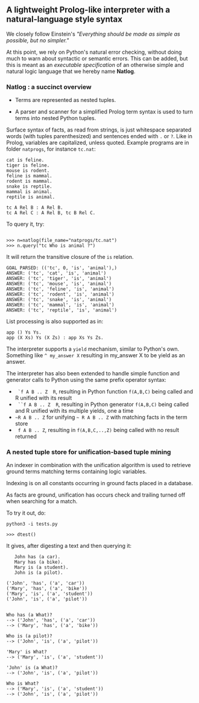 ## A lightweight Prolog-like interpreter with a natural-language style syntax 

We closely follow Einstein's *"Everything should be made as simple as possible, but no simpler."*

At this point, we rely on Python's natural error checking, without doing much to warn about syntactic or semantic errors. This can be added, but this is meant as an *executable specification* of an otherwise simple and natural logic language that we hereby name **Natlog**.

###  **Natlog** : a succinct overview

* Terms are represented as nested tuples.

* A parser and scanner for a simplified Prolog term syntax is used
to turn terms into nested Python tuples.

Surface syntax of facts, as read from strings, is just whitespace separated words 
(with tuples parenthesized) and
sentences ended with ```.``` or ```?```.
Like in Prolog, variables are capitalized, unless quoted. Example programs are in folder ```natprogs```, for instance ```tc.nat```:

```
cat is feline.
tiger is feline.
mouse is rodent.
feline is mammal.
rodent is mammal.
snake is reptile.
mammal is animal.
reptile is animal.

tc A Rel B : A Rel B.
tc A Rel C : A Rel B, tc B Rel C.
```

To query it, try:

``` python3 -i natlog.py

>>> n=natlog(file_name="natprogs/tc.nat")
>>> n.query("tc Who is animal ?")
```

It will return the transitive closure of the ```is``` relation.

```
GOAL PARSED: (('tc', 0, 'is', 'animal'),)
ANSWER: ('tc', 'cat', 'is', 'animal')
ANSWER: ('tc', 'tiger', 'is', 'animal')
ANSWER: ('tc', 'mouse', 'is', 'animal')
ANSWER: ('tc', 'feline', 'is', 'animal')
ANSWER: ('tc', 'rodent', 'is', 'animal')
ANSWER: ('tc', 'snake', 'is', 'animal')
ANSWER: ('tc', 'mammal', 'is', 'animal')
ANSWER: ('tc', 'reptile', 'is', 'animal')
```

List processing is also supported as in:

```
app () Ys Ys. 
app (X Xs) Ys (X Zs) : app Xs Ys Zs.
```

The interpreter supports a ```yield``` mechanism, similar to Python's own. Something like 
``` ^ my_answer X ```
resulting in my_answer X to be yield as an answer.

The interpreter has also been extended to handle simple function and generator calls to Python  using the same prefix operator syntax:

- ``` `f A B .. Z  R```, resulting in Python function ```f(A,B,C)``` being called and R unified with its result
-  ``` ``f A B .. Z  R```, resulting in Python generator ```f(A,B,C)``` being called and R unified with its multiple yields, one a time
- ``` ~R A B .. Z ``` for unifying  ``` ~ R A B .. Z ``` with matching facts in the term store
- ``` f A B .. Z```, resulting in ```f(A,B,C,..,Z)``` being called with no result returned


### A nested tuple store for unification-based tuple mining

An indexer in combination with the unification algorithm is used to retrieve ground terms matching terms containing logic variables.

Indexing is on all constants occurring in 
ground facts placed in a database. 

As facts are ground,
unification has occurs check and trailing turned off when searching
for a match.

To try it out, do:

```python3 -i tests.py```

`````>>> dtest()`````

It gives, after digesting a text and then querying it:

```
   John has (a car).
   Mary has (a bike).
   Mary is (a student).
   John is (a pilot).
   
('John', 'has', ('a', 'car'))
('Mary', 'has', ('a', 'bike'))
('Mary', 'is', ('a', 'student'))
('John', 'is', ('a', 'pilot'))


Who has (a What)?
--> ('John', 'has', ('a', 'car'))
--> ('Mary', 'has', ('a', 'bike'))

Who is (a pilot)?
--> ('John', 'is', ('a', 'pilot'))

'Mary' is What?
--> ('Mary', 'is', ('a', 'student'))

'John' is (a What)?
--> ('John', 'is', ('a', 'pilot'))

Who is What?
--> ('Mary', 'is', ('a', 'student'))
--> ('John', 'is', ('a', 'pilot'))

```

